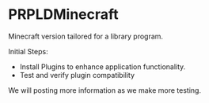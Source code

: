 PRPLDMinecraft
==============

Minecraft version tailored for a library program.

Initial Steps:

- Install Plugins to enhance application functionality.
- Test and verify plugin compatibility

We will posting more information as we make more testing.
